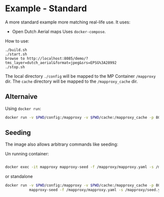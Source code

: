 # Example - Standard

A more standard example more matching real-life use.
It uses:

* Open Dutch Aerial maps
Uses `docker-compose`.

How to use:

```
./build.sh
./start.sh
browse to http://localhost:8085/demo/?tms_layer=dutch_aerial&format=jpeg&srs=EPSG%3A28992
./stop.sh
``` 

The local directory `./config` will be mapped to the MP Container `/mapproxy` dir.
The `cache` directory will be mapped to the `/mapproxy_cache` dir.

## Alternaive

Using `docker run`:

```bash 
docker run -v $PWD/config:/mapproxy -v $PWD/cache:/mapproxy_cache -p 8085:8080 justb4/mapproxy mapproxy http

```
## Seeding

The image also allows arbitrary commands like seeding:

Un running container:

```bash 

docker exec -it mapproxy mapproxy-seed -f /mapproxy/mapproxy.yaml -s /mapproxy/seed.yaml --seed myseed1

```

or standalone

```bash
docker run -v $PWD/config:/mapproxy -v $PWD/cache:/mapproxy_cache -p 8085:8080 justb4/mapproxy \
           mapproxy-seed -f /mapproxy/mapproxy.yaml -s /mapproxy/seed.yaml --seed myseed1
```
